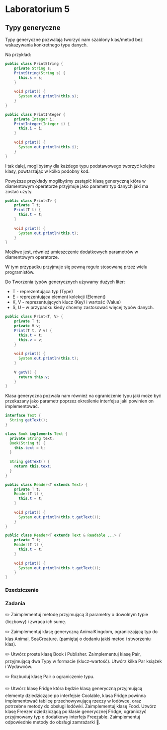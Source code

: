# Laboratorium 5

## Typy generyczne
Typy generyczne pozwalają tworzyć nam szablony klas/metod bez wskazywania konkretnego typu danych.

Na przykład:

```java
public class PrintString {
    private String s;
    PrintString(String s) {
      this.s = s;
    }
    
    void print() {
      System.out.println(this.s);
    }
}
```

```java
public class PrintInteger {
    private Integer i;
    PrintInteger(Integer i) {
      this.i = i;
    }
    
    void print() {
      System.out.println(this.i);
    }
}
```

I tak dalej, moglibyśmy dla każdego typu podstawowego tworzyć kolejne klasy, powtarzając w kółko podobny kod.

Powyższe przykłady moglibyśmy zastąpić klasą generyczną która w diamentowym operatorze przyjmuje jako parametr typ danych jaki ma zostać użyty.

```java
public class Print<T> {
    private T t;
    Print(T t) {
      this.t = t;
    }
    
    void print() {
      System.out.println(this.t);
    }
}
```

Możliwe jest, również umieszczenie dodatkowych parametrów w diamentowym operatorze.

W tym przypadku przyjmuje się pewną regułe stosowaną przez wielu programistów.

Do Tworzenia typów generycznych używamy dużych liter:
* T - reprezentująca typ (Type)
* E - reprezentująca element kolekcji (Element)
* K, V - reprezentujących klucz (Key) i wartość (Value)
* S, U – w przypadku kiedy chcemy zastosować więcej typów danych.


```java
public class Print<T, V> {
    private T t;
    private V v;
    Print(T t, V v) {
      this.t = t;
      this.v = v;
    }
    
    void print() {
      System.out.println(this.t);
    }
    
    V getV() {
      return this.v;
    }
}
```

Klasa generyczna pozwala nam również na ograniczenie typu jaki może być przekazany jako parametr poprzez określenie interfejsu jaki powinien on implementować.

```java
interface Text {
  String getText();
}

class Book implements Text {
  private String text;
  Book(String t) {
    this.text = t;
  }
  
  String getText() {
    return this.text;
  }
}

public class Reader<T extends Text> {
    private T t;
    Reader(T t) {
      this.t = t;
    }
    
    void print() {
      System.out.println(this.t.getText());
    } 
}
```

```java
public class Reader<T extends Text & Readable ...> {
    private T t;
    Reader(T t) {
      this.t = t;
    }
    
    void print() {
      System.out.println(this.t.getText());
    } 
}
```

### Dzedziczenie



### Zadania

✏️ Zaimplementuj metodę przyjmującą 3 parametry o dowolnym typie (liczbowy)  i zwraca ich sumę. 

✏️ Zaimplementuj klasę generyczną AnimalKingdom, ograniczającą typ do klas Animal, SeaCreature. (pamiętaj o dodaniu jakiś metod i stworzeniu klas).

✏️ Utwórz proste klasę Book i Publisher. Zaimplementuj klasę Pair, przyjmującą dwa Typy w formacie (klucz-wartość). Utwórz kilka Par książek i Wydawców. 

✏️ Rozbuduj klasę Pair o ograniczenie typu.

✏️ Utwórz klasę Fridge która będzie klasą generyczną przyjmującą elementy dziedziczące po interfejsie Coolable, klasa Fridge powinna implementować tablicę przechowywującą rzeczy w lodówce, oraz potrzebne metody do obsługi lodówki. Zaimplementuj klasę Food. Utwórz klasę Freezer dziedziczącą po klasie generycznej Fridge, ograniczyć przyjmowany typ o dodatkowy interfejs Freezable. Zaimplementuj odpowiednie metody do obsługi zamrażarki 🧊. 


